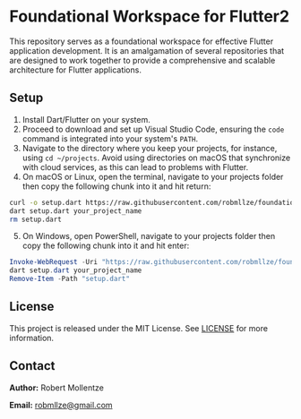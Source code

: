 # Foundational Workspace for Flutter2

This repository serves as a foundational workspace for effective Flutter application development. It is an amalgamation of several repositories that are designed to work together to provide a comprehensive and scalable architecture for Flutter applications.

## Setup

1. Install Dart/Flutter on your system.
2. Proceed to download and set up Visual Studio Code, ensuring the `code` command is integrated into your system's `PATH`.
3. Navigate to the directory where you keep your projects, for instance, using `cd ~/projects`. Avoid using directories on macOS that synchronize with cloud services, as this can lead to problems with Flutter.
4. On macOS or Linux, open the terminal, navigate to your projects folder then copy the following chunk into it and hit return:
```bash
curl -o setup.dart https://raw.githubusercontent.com/robmllze/foundation/main/@scripts/setup.dart
dart setup.dart your_project_name
rm setup.dart
```
5. On Windows, open PowerShell, navigate to your projects folder then copy the following chunk into it and hit enter:
```powershell
Invoke-WebRequest -Uri "https://raw.githubusercontent.com/robmllze/foundation/main/@scripts/setup.dart" -OutFile "setup.dart"
dart setup.dart your_project_name
Remove-Item -Path "setup.dart"
```

## License

This project is released under the MIT License. See [LICENSE](https://raw.githubusercontent.com/robmllze/foundation/main/LICENSE) for more information.

## Contact

**Author:** Robert Mollentze

**Email:** robmllze@gmail.com
